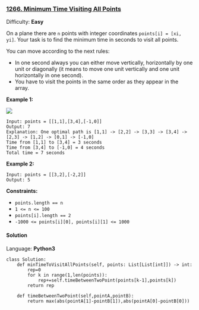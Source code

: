 ### [1266\. Minimum Time Visiting All Points](https://leetcode.com/problems/minimum-time-visiting-all-points/)

Difficulty: **Easy**


On a plane there are `n` points with integer coordinates `points[i] = [xi, yi]`. Your task is to find the minimum time in seconds to visit all points.

You can move according to the next rules:

*   In one second always you can either move vertically, horizontally by one unit or diagonally (it means to move one unit vertically and one unit horizontally in one second).
*   You have to visit the points in the same order as they appear in the array.

**Example 1:**

![](https://assets.leetcode.com/uploads/2019/11/14/1626_example_1.PNG)

```
Input: points = [[1,1],[3,4],[-1,0]]
Output: 7
Explanation: One optimal path is [1,1] -> [2,2] -> [3,3] -> [3,4] -> [2,3] -> [1,2] -> [0,1] -> [-1,0]   
Time from [1,1] to [3,4] = 3 seconds 
Time from [3,4] to [-1,0] = 4 seconds
Total time = 7 seconds
```

**Example 2:**

```
Input: points = [[3,2],[-2,2]]
Output: 5
```

**Constraints:**

*   `points.length == n`
*   `1 <= n <= 100`
*   `points[i].length == 2`
*   `-1000 <= points[i][0], points[i][1] <= 1000`


#### Solution

Language: **Python3**

```python3
class Solution:
    def minTimeToVisitAllPoints(self, points: List[List[int]]) -> int:
        rep=0
        for k in range(1,len(points)):
            rep+=self.timeBetweenTwoPoint(points[k-1],points[k])
        return rep
    
    def timeBetweenTwoPoint(self,pointA,pointB):
        return max(abs(pointA[1]-pointB[1]),abs(pointA[0]-pointB[0]))
```